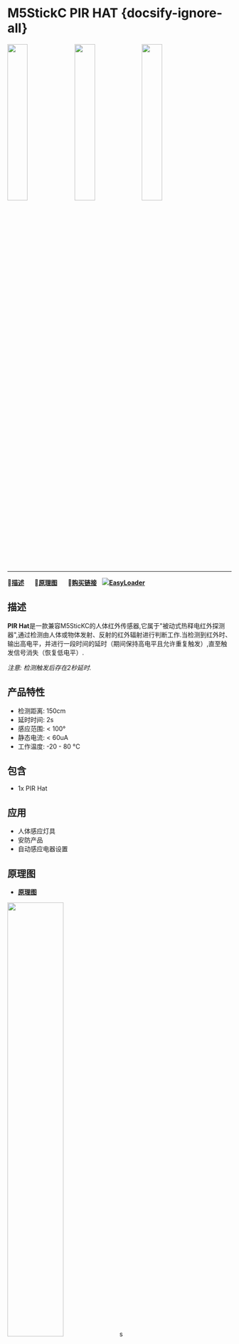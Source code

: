 # M5StickC PIR HAT {docsify-ignore-all}

<img src="assets\img\product_pics\hat\pir_hat\pir_hat_01.jpg" width="30%" height="30%"><img src="assets\img\product_pics\hat\pir_hat\pir_hat_02.jpg" width="30%" height="30%"><img src="assets\img\product_pics\hat\pir_hat\pir_hat_03.jpg" width="30%" height="30%">

***

:memo:**[描述](#描述)**&nbsp;&nbsp;&nbsp;&nbsp;&nbsp;&nbsp;:electric_plug:**[原理图](#原理图)**&nbsp;&nbsp;&nbsp;&nbsp;&nbsp;&nbsp;🛒**[购买链接](https://m5stack.com/collections/m5-unit/products/m5stickccompatible-hat-pir-sensor)**&nbsp;&nbsp;&nbsp;<img src="https://m5stack.oss-cn-shenzhen.aliyuncs.com/image/EasyLoader_logo-min.jpg">**[EasyLoader](#EasyLoader)**

## 描述

**PIR Hat**是一款兼容M5SticKC的人体红外传感器,它属于"被动式热释电红外探测器",通过检测由人体或物体发射、反射的红外辐射进行判断工作.当检测到红外时、输出高电平，并进行一段时间的延时（期间保持高电平且允许重复触发）,直至触发信号消失（恢复低电平）.

*注意: 检测触发后存在2秒延时.*

## 产品特性

- 检测距离: 150cm
- 延时时间: 2s
- 感应范围: < 100°
- 静态电流: < 60uA
- 工作温度: -20 - 80 °C

## 包含

- 1x PIR Hat

## 应用

- 人体感应灯具
- 安防产品
- 自动感应电器设置

## 原理图

- **[原理图](https://github.com/m5stack/M5-Schematic/blob/master/Hat/StickHat_PIR.pdf)**

<img src="assets\img\product_pics\hat\pir_hat\pir_hat_04.jpg" width="50%" height="50%">s

## 相关链接

- **[官方频道视频](https://i.youku.com/i/UNjE1ODA2MzE0OA==?spm=a2hzp.8253869.0.0)**

- **[官方论坛](http://forum.m5stack.com/)**


## EasyLoader

<img src="https://m5stack.oss-cn-shenzhen.aliyuncs.com/image/EasyLoader_logo.png" width="100px" style="margin-top:20px">

<a href="https://m5stack.oss-cn-shenzhen.aliyuncs.com/EasyLoader/HAT/PIR/EasyLoader_StickC_HAT_PIR.exe"><button type="button" class="btn btn-primary">点击下载EasyLoader</button></a>

>1.EasyLoader是一个简洁快速的程序烧录器，每一个产品页面里的EasyLoader都提供了一个与产品相关的案例程序，通过简单步骤将其烧录至主控，能够进行一系列的功能验证.**(目前EasyLoader仅适用于Windows操作系统)**

>2.下载软件后，双击运行应用程序，将M5设备通过数据线连接至电脑,选择端口参数，点击 **"Burn"** 即可开始烧录.(**为M5StickC烧录时，请将波特率设置在750000或115200**)

### 管脚映射

<table>
 <tr><td>M5StickC</td><td>GPIO36</td><td>3.3V</td><td>GND</td></tr>
 <tr><td>HAT PIR</td><td>OUT</td><td>3.3V</td><td>GND</td></tr>
</table>